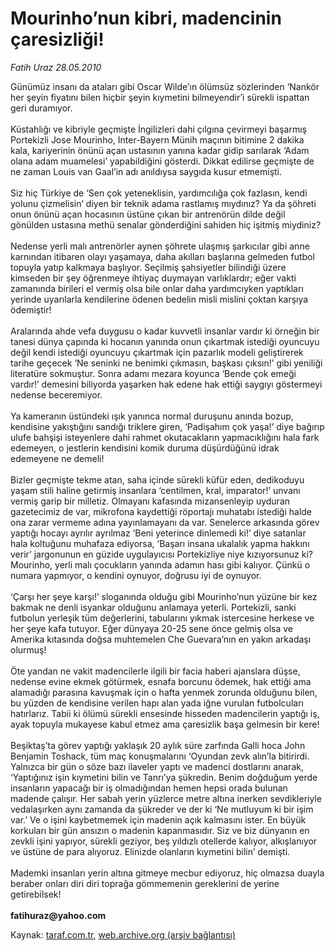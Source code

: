# Mourinho’nun kibri, madencinin çaresizliği!

*Fatih Uraz 28.05.2010*

<div class="yazi">Günümüz insanı da ataları gibi Oscar Wilde’ın ölümsüz sözlerinden ‘Nankör her şeyin fiyatını bilen hiçbir şeyin kıymetini bilmeyendir’i sürekli ispattan geri duramıyor. <br/><br/>Küstahlığı ve kibriyle geçmişte İngilizleri dahi çılgına çevirmeyi başarmış Portekizli Jose Mourinho, Inter-Bayern Münih maçının bitimine 2 dakika kala, kariyerinin önünü açan ustasının yanına kadar gidip sarılarak ‘Adam olana adam muamelesi’ yapabildiğini gösterdi. Dikkat edilirse geçmişte de ne zaman Louis van Gaal’in adı anıldıysa saygıda kusur etmemişti. <br/><br/>Siz hiç Türkiye de ‘Sen çok yeteneklisin, yardımcılığa çok fazlasın, kendi yolunu çizmelisin’ diyen bir teknik adama rastlamış mıydınız? Ya da şöhreti onun önünü açan hocasının üstüne çıkan bir antrenörün dilde değil gönülden ustasına methü senalar gönderdiğini sahiden hiç işitmiş miydiniz? <br/><br/>Nedense yerli malı antrenörler aynen şöhrete ulaşmış şarkıcılar gibi anne karnından itibaren olayı yaşamaya, daha akılları başlarına gelmeden futbol topuyla yatıp kalkmaya başlıyor. Seçilmiş şahsiyetler bilindiği üzere kimseden bir şey öğrenmeye ihtiyaç duymayan varlıklardır; eğer vakti zamanında birileri el vermiş olsa bile onlar daha yardımcıyken yaptıkları yerinde uyarılarla kendilerine ödenen bedelin misli mislini çoktan karşıya ödemiştir! <br/><br/>Aralarında ahde vefa duygusu o kadar kuvvetli insanlar vardır ki örneğin bir tanesi dünya çapında ki hocanın yanında onun çıkartmak istediği oyuncuyu değil kendi istediği oyuncuyu çıkartmak için pazarlık modeli geliştirerek tarihe geçecek ‘Ne seninki ne benimki çıkmasın, başkası çıksın!’ gibi yeniliği literatüre sokmuştur. Sonra adamı mezara koyunca ‘Bende çok emeği vardır!’ demesini biliyorda yaşarken hak edene hak ettiği saygıyı göstermeyi nedense beceremiyor. <br/><br/>Ya kameranın üstündeki ışık yanınca normal duruşunu anında bozup, kendisine yakıştığını sandığı triklere giren, ‘Padişahım çok yaşa!’ diye bağırıp ulufe bahşişi isteyenlere dahi rahmet okutacakların yapmacıklığını hala fark edemeyen, o jestlerin kendisini komik duruma düşürdüğünü idrak edemeyene ne demeli! <br/><br/>Bizler geçmişte tekme atan, saha içinde sürekli küfür eden, dedikoduyu yaşam stili haline getirmiş insanlara ‘centilmen, kral, imparator!’ unvanı vermiş garip bir milletiz. Olmayanı kafasında mizansenleyip uyduran gazetecimiz de var, mikrofona kaydettiği röportajı muhatabı istediği halde ona zarar vermeme adına yayınlamayanı da var. Senelerce arkasında görev yaptığı hocayı ayrılır ayrılmaz ‘Beni yeterince dinlemedi ki!’ diye satanlar hala koltuğunu muhafaza ediyorsa, ‘Başarı insana ukalalık yapma hakkını verir’ jargonunun en güzide uygulayıcısı Portekizliye niye kızıyorsunuz ki? Mourinho, yerli malı çocukların yanında adamın hası gibi kalıyor. Çünkü o numara yapmıyor, o kendini oynuyor, doğrusu iyi de oynuyor. <br/><br/>‘Çarşı her şeye karşı!’ sloganında olduğu gibi Mourinho’nun yüzüne bir kez bakmak ne denli isyankar olduğunu anlamaya yeterli. Portekizli, sanki futbolun yerleşik tüm değerlerini, tabularını yıkmak istercesine herkese ve her şeye kafa tutuyor. Eğer dünyaya 20-25 sene önce gelmiş olsa ve Amerika kıtasında doğsa muhtemelen Che Guevara’nın en yakın arkadaşı olurmuş! <br/><br/>Öte yandan ne vakit madencilerle ilgili bir facia haberi ajanslara düşse, nedense evine ekmek götürmek, esnafa borcunu ödemek, hak ettiği ama alamadığı parasına kavuşmak için o hafta yenmek zorunda olduğunu bilen, bu yüzden de kendisine verilen hapı alan yada iğne vurulan futbolcuları hatırlarız. Tabii ki ölümü sürekli ensesinde hisseden madencilerin yaptığı iş, ayak topuyla mukayese kabul etmez ama çaresizlik başa gelmesin bir kere! <br/><br/>Beşiktaş’ta görev yaptığı yaklaşık 20 aylık süre zarfında Galli hoca John Benjamin Toshack, tüm maç konuşmalarını ‘Oyundan zevk alın’la bitirirdi. Yalnızca bir gün o söze bazı ilaveler yaptı ve madenci dostlarını anarak, ‘Yaptığınız işin kıymetini bilin ve Tanrı’ya şükredin. Benim doğduğum yerde insanların yapacağı bir iş olmadığından hemen hepsi orada bulunan madende çalışır. Her sabah yerin yüzlerce metre altına inerken sevdikleriyle vedalaşırken aynı zamanda da şükreder ve der ki ‘Ne mutluyum ki bir işim var.’ Ve o işini kaybetmemek için madenin açık kalmasını ister. En büyük korkuları bir gün ansızın o madenin kapanmasıdır. Siz ve biz dünyanın en zevkli işini yapıyor, sürekli geziyor, beş yıldızlı otellerde kalıyor, alkışlanıyor ve üstüne de para alıyoruz. Elinizde olanların kıymetini bilin’ demişti. <br/><br/>Mademki insanları yerin altına gitmeye mecbur ediyoruz, hiç olmazsa duayla beraber onları diri diri toprağa gömmemenin gereklerini de yerine getirebilsek! <b><br/><br/>fatihuraz@yahoo.com</b></div>

Kaynak: [taraf.com.tr](http://www.taraf.com.tr:80/fatih-uraz/makale-mourinho-nun-kibri-madencinin-caresizligi.htm), [web.archive.org (arşiv bağlantısı)](http://web.archive.org/web/20100530083357/http://www.taraf.com.tr:80/fatih-uraz/makale-mourinho-nun-kibri-madencinin-caresizligi.htm)
